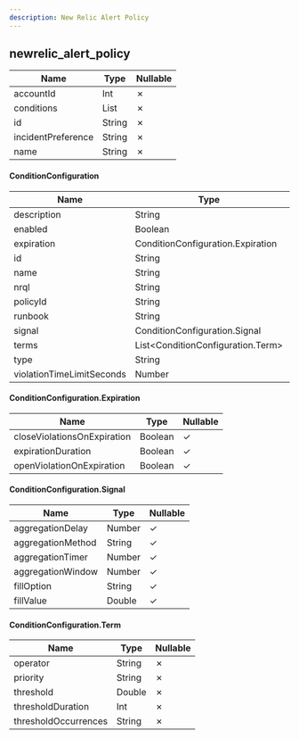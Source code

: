 ```yaml
---
description: New Relic Alert Policy
---
```

newrelic_alert_policy
---------------------

| **Name**           | **Type**                     | **Nullable** |
| ------------------ | ---------------------------- | ------------ |
| accountId          | Int                          | &cross;      |
| conditions         | List<ConditionConfiguration> | &cross;      |
| id                 | String                       | &cross;      |
| incidentPreference | String                       | &cross;      |
| name               | String                       | &cross;      |

#### ConditionConfiguration
| **Name**                  | **Type**                          | **Nullable** |
| ------------------------- | --------------------------------- | ------------ |
| description               | String                            | &check;      |
| enabled                   | Boolean                           | &cross;      |
| expiration                | ConditionConfiguration.Expiration | &cross;      |
| id                        | String                            | &cross;      |
| name                      | String                            | &cross;      |
| nrql                      | String                            | &cross;      |
| policyId                  | String                            | &cross;      |
| runbook                   | String                            | &check;      |
| signal                    | ConditionConfiguration.Signal     | &cross;      |
| terms                     | List<ConditionConfiguration.Term> | &cross;      |
| type                      | String                            | &cross;      |
| violationTimeLimitSeconds | Number                            | &check;      |

#### ConditionConfiguration.Expiration
| **Name**                    | **Type** | **Nullable** |
| --------------------------- | -------- | ------------ |
| closeViolationsOnExpiration | Boolean  | &check;      |
| expirationDuration          | Boolean  | &check;      |
| openViolationOnExpiration   | Boolean  | &check;      |

#### ConditionConfiguration.Signal
| **Name**          | **Type** | **Nullable** |
| ----------------- | -------- | ------------ |
| aggregationDelay  | Number   | &check;      |
| aggregationMethod | String   | &check;      |
| aggregationTimer  | Number   | &check;      |
| aggregationWindow | Number   | &check;      |
| fillOption        | String   | &check;      |
| fillValue         | Double   | &check;      |

#### ConditionConfiguration.Term
| **Name**             | **Type** | **Nullable** |
| -------------------- | -------- | ------------ |
| operator             | String   | &cross;      |
| priority             | String   | &cross;      |
| threshold            | Double   | &cross;      |
| thresholdDuration    | Int      | &cross;      |
| thresholdOccurrences | String   | &cross;      |
